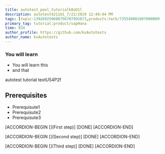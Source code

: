 ```yaml
---
title: autotest_pool_tutorialk8oO1l
description: autotest4211U1_7/22/2019 12:49:44 PM
tags: [topic:139269250608756787992873,products:tech/73554900100700000996,tutorial:experience/advanced]
primary_tag: tutorial:product/sapHana
time: 834
author_profile: https://github.com/ksAutotests
author_name: ksAutotests
---
```

### You will learn
- You will learn this
- and that

autotest tutorial textU54P2f

## Prerequisites
- Prerequisute1
- Prerequisute2
- Prerequisute3

[ACCORDION-BEGIN [](First step)]
[DONE]
[ACCORDION-END]

[ACCORDION-BEGIN [](Second step)]
[DONE]
[ACCORDION-END]

[ACCORDION-BEGIN [](Third step)]
[DONE]
[ACCORDION-END]

